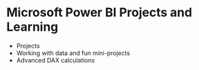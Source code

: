 # Microsoft Power BI Projects and Learning


* Projects
* Working with data and fun mini-projects
* Advanced DAX calculations

